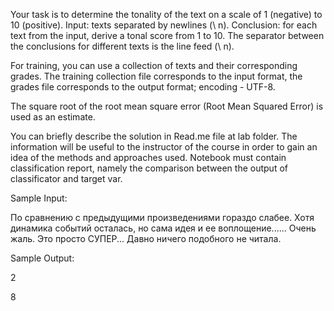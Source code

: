 Your task is to determine the tonality of the text on a scale of 1 (negative) to 10 (positive).
Input: texts separated by newlines (\ n).
Conclusion: for each text from the input, derive a tonal score from 1 to 10. The separator between the conclusions for different texts is the line feed (\ n).

For training, you can use a collection of texts and their corresponding grades. The training collection file corresponds to the input format, the grades file corresponds to the output format; encoding - UTF-8.

The square root of the root mean square error (Root Mean Squared Error) is used as an estimate.

You can briefly describe the solution in Read.me file at lab folder. The information will be useful to the instructor of the course in order to gain an idea of the methods and approaches used. Notebook must contain classification report, namely the comparison between the output of classificator and target var.

Sample Input:

По сравнению с предыдущими произведениями гораздо слабее. Хотя динамика событий осталась, но сама идея и ее воплощение...... Очень жаль.
Это просто СУПЕР... Давно ничего подобного не читала.

Sample Output:

2

8
